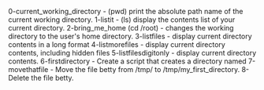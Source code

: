 0-current_working_directory - (pwd) print the absolute path name of the current working directory.
1-listit - (ls) display the contents list of your current directory.
2-bring_me_home (cd /root) - changes the working directory to the user's home directory.
3-listfiles - display current directory contents in a long format
4-listmorefiles - display current directory contents, including hidden files
5-listfilesdigitonly - display current directory contents.
6-firstdirectory - Create a script that creates a directory named 
7-movethatfile - Move the file betty from /tmp/ to /tmp/my_first_directory.
8-Delete the file betty.

